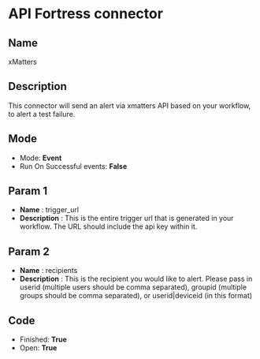 # API Fortress connector

## Name
xMatters

## Description
This connector will send an alert via xmatters API based on your workflow, to alert a test failure.

## Mode
* Mode: **Event**
* Run On Successful events: **False**

## Param 1
* **Name** : trigger_url
* **Description** : This is the entire trigger url that is generated in your workflow. The URL should include the api key within it.

## Param 2
* **Name** : recipients
* **Description** : This is the recipient you would like to alert. Please pass in userid (multiple users should be comma separated), groupid (multiple groups should be comma separated), or userid|deviceid (in this format)

## Code
* Finished: **True**
* Open: **True**
